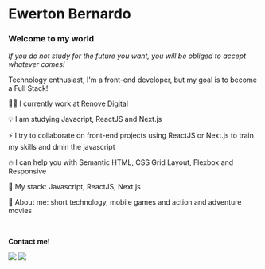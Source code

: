 <p align="left">

# Ewerton Bernardo

### Welcome to my world

*If you do not study for the future you want, you will be obliged to accept whatever comes!*
<br>

Technology enthusiast, I'm a front-end developer, but my goal is to become a Full Stack!
<br>

👨‍💻 I currently work at <a href="https://renovedigital.com.br" target="_blank">Renove Digital</a>

💡 I am studying Javacript, ReactJS and Next.js

⚡ I try to collaborate on front-end projects using ReactJS or Next.js to train my skills and dmin the javascript


🔥 I can help you with Semantic HTML, CSS Grid Layout, Flexbox and Responsive

🚀 My stack: Javascript, ReactJS, Next.js

💬 About me: short technology, mobile games and action and adventure movies


<br/>


  <strong>Contact me!</strong>
 <p align="left">
  <a href="https://www.linkedin.com/in/ewertonbn" target="_blank" alt="LinkedIn"><img src="https://img.shields.io/badge/-LinkedIn-blue?style=flat-square&logo=Linkedin&logoColor=white&link=https://www.linkedin.com/in/ewertonbn"></a>  
  <a href="mailto:ewertonbn.dev@gmail.com" alt="Email"><img src="https://img.shields.io/badge/-Gmail-c14438?style=flat-square&logo=Gmail&logoColor=white&link=mailto:ewertonbn.dev@gmail.com"></a>  
  </p>
</p>

</p>
